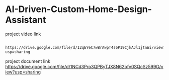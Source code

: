 # AI-Driven-Custom-Home-Design-Assistant

project video link

                  https://drive.google.com/file/d/12qEYeC7wBrAwpT4s6P19CjkAJl1jtnWi/view?usp=sharing

project document link
                  https://drive.google.com/file/d/1NCd3Pro3QPByTJX8N62bfv0SQcSz599O/view?usp=sharing
